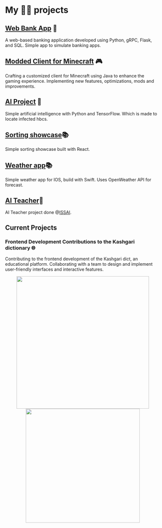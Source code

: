 # My 👨‍💻 projects

## [Web Bank App](https://github.com/himoji/bankgrpcweb) 💼
A web-based banking application developed using Python, gRPC, Flask, and SQL. Simple app to simulate banking apps.

## [Modded Client for Minecraft](https://github.com/himoji/client) 🎮
Crafting a customized client for Minecraft using Java to enhance the gaming experience. Implementing new features, optimizations, mods and improvements.

## [AI Project](https://github.com/himoji/antiM) 🤖
Simple artificial intelligence with Python and TensorFlow. Which is made to locate infected hbcs.

## [Sorting showcase](https://github.com/himoji/sortReact)📚
Simple sorting showcase built with React.

## [Weather app](https://github.com/himoji/weatherappswift)📚
Simple weather app for IOS, build with Swift. Uses OpenWeather API for forecast.

## [AI Teacher](https://github.com/riz3e/ISSAI-teacher)🤖
AI Teacher project done @[ISSAI](https://github.com/IS2AI).


## Current Projects

### Frontend Development Contributions to the Kashgari dictionary 🌐
Contributing to the frontend development of the Kashgari dict, an educational platform. Collaborating with a team to design and implement user-friendly interfaces and interactive features.

<p align="center">
<img width="430em" src="https://github-readme-stats-eight-theta.vercel.app/api?username=himoji&show_icons=true&locale=en&layout=compact&hide_border=true&theme=radical&count_private=true"/>
<img width="370em" src="https://github-readme-stats-eight-theta.vercel.app/api/top-langs?username=himoji&show_icons=true&locale=en&layout=compact&hide_border=true&theme=radical&count_private=true"/>
</p>
